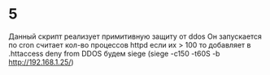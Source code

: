 # 5
Данный скрипт реализует примитивную защиту от ddos
Он запускается по cron считает кол-во процессов httpd если их > 100 то добавляет в .httaccess deny from <ip addr>
DDOS будем siege (siege -c150 -t60S -b http://192.168.1.25/)
